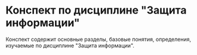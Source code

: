# Конспект по дисциплине "Защита информации"

Конспект содержит основные разделы, базовые понятия, определения, изучаемые по дисциплине "Защита информации".